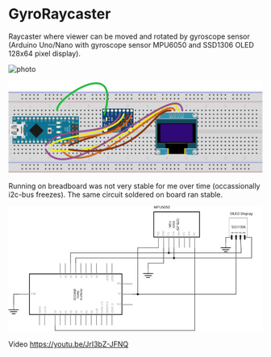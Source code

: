 # GyroRaycaster
Raycaster where viewer can be moved and rotated by gyroscope sensor (Arduino Uno/Nano with gyroscope sensor MPU6050 and SSD1306 OLED 128x64 pixel display).

![photo](/assets/images/GyroRaycaster.jpg) 

![breadboard](/assets/images/Breadboard.svg) 

Running on breadboard was not very stable for me over time (occassionally i2c-bus freezes). The same circuit soldered on board ran stable.

![schema](/assets/images/Schema.svg) 

Video https://youtu.be/JrI3bZ-JFNQ
